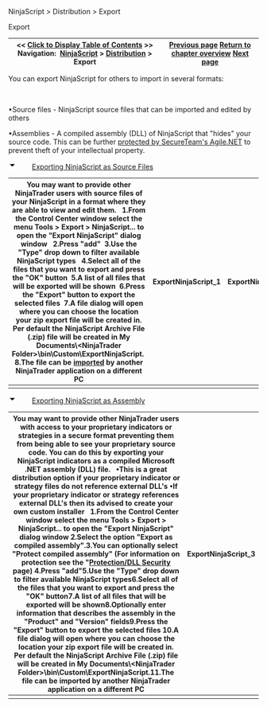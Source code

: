 ﻿


NinjaScript \> Distribution \> Export






















Export







| \<\< [Click to Display Table of Contents](export.md) \>\> **Navigation:**     [NinjaScript](ninjascript-1.md) \> [Distribution](distribution-1.md) \> Export | [Previous page](import-1.md) [Return to chapter overview](distribution-1.md) [Next page](remove-ninjascript-assembly-1.md) |
| --- | --- |














You can export NinjaScript for others to import in several formats:   

 


•Source files \- NinjaScript source files that can be imported and edited by others 

•Assemblies \- A compiled assembly (DLL) of NinjaScript that "hides" your source code. This can be further [protected by SecureTeam's Agile.NET](protection_dll_security-1.md) to prevent theft of your intellectual property.

![tog_minus](tog_minus-1.gif)        [Exporting NinjaScript as Source Files](javascript:HMToggle('toggle','ExportingninjascriptAsSourceFiles','ExportingninjascriptAsSourceFiles_ICON'))




| You may want to provide other NinjaTrader users with source files of your NinjaScript in a format where they are able to view and edit them.   1\.From the Control Center window select the menu Tools \> Export \> NinjaScript... to open the "Export NinjaScript" dialog window   2\.Press "add"  3\.Use the "Type" drop down to filter available NinjaScript types   4\.Select all of the files that you want to export and press the "OK" button  5\.A list of all files that will be exported will be shown  6\.Press the "Export" button to export the selected files  7\.A file dialog will open where you can choose the location your zip export file will be created in. Per default the NinjaScript Archive File (.zip) file will be created in My Documents\\\<NinjaTrader Folder\>\\bin\\Custom\\ExportNinjaScript.  8\.The file can be [imported](import-1.md) by another NinjaTrader application on a different PC | ExportNinjaScript_1 | ExportNinjaScript_2 |
| --- | --- | --- |
|  | | |



![tog_minus](tog_minus-1.gif)        [Exporting NinjaScript as Assembly](javascript:HMToggle('toggle','ExportingninjascriptAsAssembly','ExportingninjascriptAsAssembly_ICON'))




| You may want to provide other NinjaTrader users with access to your proprietary indicators or strategies in a secure format preventing them from being able to see your proprietary source code. You can do this by exporting your NinjaScript indicators as a compiled Microsoft .NET assembly (DLL) file.    •This is a great distribution option if your proprietary indicator or strategy files do not reference external DLL's •If your proprietary indicator or strategy references external DLL's then its advised to create your own custom installer   1\.From the Control Center window select the menu Tools \> Export \> NinjaScript... to open the "Export NinjaScript" dialog window 2\.Select the option "Export as compiled assembly".3\.You can optionally select "Protect compiled assembly" (For information on protection see the "[Protection/DLL Security](protection_dll_security-1.md) page) 4\.Press "add"5\.Use the "Type" drop down to filter available NinjaScript types6\.Select all of the files that you want to export and press the "OK" button7\.A list of all files that will be exported will be shown8\.Optionally enter information that describes the assembly in the "Product" and "Version" fields9\.Press the "Export" button to export the selected files 10\.A file dialog will open where you can choose the location your zip export file will be created in. Per default the NinjaScript Archive File (.zip) file will be created in My Documents\\\<NinjaTrader Folder\>\\bin\\Custom\\ExportNinjaScript.11\.The file can be imported by another NinjaTrader application on a different PC | ExportNinjaScript_3 |
| --- | --- |
|  | |










